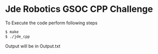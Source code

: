 # Jde Robotics GSOC CPP Challenge

To Execute the code perform following steps
```sh
$ make
$ ./jde_cpp
```
Output will be in Output.txt

